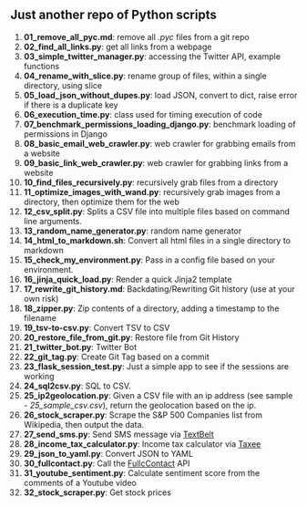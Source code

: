 ## Just another repo of Python scripts

1. **01_remove_all_pyc.md**: remove all *.pyc* files from a git repo
1. **02_find_all_links.py**: get all links from a webpage
1. **03_simple_twitter_manager.py**: accessing the Twitter API, example functions
1. **04_rename_with_slice.py**: rename group of files, within a single directory, using slice
1. **05_load_json_without_dupes.py**: load JSON, convert to dict, raise error if there is a duplicate key
1. **06_execution_time.py**: class used for timing execution of code
1. **07_benchmark_permissions_loading_django.py**: benchmark loading of permissions in Django
1. **08_basic_email_web_crawler.py**: web crawler for grabbing emails from a website
1. **09_basic_link_web_crawler.py**: web crawler for grabbing links from a website
1. **10_find_files_recursively.py**: recursively grab files from a directory
1. **11_optimize_images_with_wand.py**: recursively grab images from a directory, then optimize them for the web
1. **12_csv_split.py**: Splits a CSV file into multiple files based on command line arguments.
1. **13_random_name_generator.py**: random name generator
1. **14_html_to_markdown.sh**: Convert all html files in a single directory to markdown
1. **15_check_my_environment.py**: Pass in a config file based on your environment.
1. **16_jinja_quick_load.py**: Render a quick Jinja2 template
1. **17_rewrite_git_history.md**: Backdating/Rewriting Git history (use at your own risk)
1. **18_zipper.py**: Zip contents of a directory, adding a timestamp to the filename
1. **19_tsv-to-csv.py**: Convert TSV to CSV
1. **20_restore_file_from_git.py**: Restore file from Git History
1. **21_twitter_bot.py**: Twitter Bot
1. **22_git_tag.py**: Create Git Tag based on a commit
1. **23_flask_session_test.py**: Just a simple app to see if the sessions are working
1. **24_sql2csv.py**: SQL to CSV.
1. **25_ip2geolocation.py**: Given a CSV file with an ip address (see sample - *25_sample_csv.csv*), return the geolocation based on the ip.
1. **26_stock_scraper.py**: Scrape the S&P 500 Companies list from Wikipedia, then output the data.
1. **27_send_sms.py**: Send SMS message via [TextBelt](http://textbelt.com/)
1. **28_income_tax_calculator.py**: Income tax calculator via [Taxee](http://taxee.io/)
1. **29_json_to_yaml.py**: Convert JSON to YAML
1. **30_fullcontact.py**: Call the [FullcContact](https://www.fullcontact.com/developer/) API
1. **31_youtube_sentiment.py**: Calculate sentiment score from the comments of a Youtube video
1. **32_stock_scraper.py**: Get stock prices
